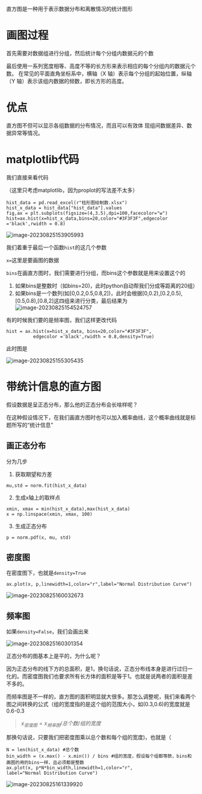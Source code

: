 直方图是一种用于表示数据分布和离散情况的统计图形

# 画图过程

首先需要对数据组进行分组，然后统计每个分组内数据元的个数

最后使用一系列宽度相等、高度不等的长方形来表示相应的每个分组内的数据元个数。
在常见的平面直角坐标系中，横轴（X 轴）表示每个分组的起始位置，纵轴（Y 轴）表示该组内数据的频数，即长方形的高度。

# 优点

直方图不但可以显示各组数据的分布情况，而且可以有效体
现组间数据差异、数据异常等情况。

# matplotlib代码

我们直接来看代码

（这里只考虑matplotlib，因为proplot的写法差不太多）

```
hist_data = pd.read_excel(r"柱形图绘制数.xlsx")
hist_x_data = hist_data["hist_data"].values
fig,ax = plt.subplots(figsize=(4,3.5),dpi=100,facecolor="w")
hist=ax.hist(x=hist_x_data,bins=20,color="#3F3F3F",edgecolor ='black',rwidth = 0.8)
```

![image-20230825153905993](./assets/image-20230825153905993.png)

我们着重于最后一个函数`hist`的这几个参数

`x=`这里是要画图的数据

`bins`在画直方图时，我们需要进行分组，而bins这个参数就是用来设置这个的

1. 如果bins是整数时（如bins=20)，此时python自动帮我们分成等距离的20组）
2. 如果bins是一个数列(如[0,0.2,0.5,0.8,2])，此时会根据[0,0.2),[0.2,0.5),[0.5,0.8),[0.8,2]这四组来进行分类，最后结果为![image-20230825154524757](./assets/image-20230825154524757.png)

有的时候我们要的是频率图，我们这样更改代码

```
hist = ax.hist(x=hist_x_data, bins=20,color="#3F3F3F",
          edgecolor ='black',rwidth = 0.8,density=True)
```

此时图是

![image-20230825155305435](./assets/image-20230825155305435.png)

# 带统计信息的直方图

假设数据是呈正态分布，那么他的正态分布会长啥样呢？

在这种假设情况下，在我们画直方图时也可以加入概率曲线，这个概率曲线就是标题所写的“统计信息”

## 画正态分布

分为几步

1. 获取期望和方差

```
mu,std = norm.fit(hist_x_data)
```

2. 生成x轴上的取样点

```
xmin, xmax = min(hist_x_data),max(hist_x_data)
x = np.linspace(xmin, xmax, 100)
```

3. 生成正态分布

```
p = norm.pdf(x, mu, std)
```

## 密度图

在密度图下，也就是`density=True`

```
ax.plot(x, p,linewidth=1,color="r",label="Normal Distribution Curve")
```



![image-20230825160032673](./assets/image-20230825160032673.png)

## 频率图

如果`density=False`，我们会画出来

![image-20230825160301354](./assets/image-20230825160301354.png)

正态分布的图基本上是平的，为什么呢？

因为正态分布的线下方的总面积，是1，换句话说，正态分布线本身是进行过归一化的。而密度图我们也要求所有长方体的面积是等于1。也就是说两者的面积是差不多的。

而频率图是不一样的，直方图的面积明显就大很多。那怎么调整呢，我们来看两个图之间转换的公式（组的宽度指的是这个组的范围大小，如(0.3,0.6)的宽度就是0.6-0.3

> $x_{密度图}=x_{频率图}/总个数/组的宽度$

那换句话说，只要我们把密度图乘以总个数和每个组的宽度)，也就是（

```
N = len(hist_x_data) #总个数
bin_width = (x.max() - x.min()) / bins #组的宽度，假设每个组都等款，bins和画图的用的bins一样，且必须都是整数
ax.plot(x, p*N*bin_width,linewidth=1,color="r",
label="Normal Distribution Curve")
```

![image-20230825161339920](./assets/image-20230825161339920.png)